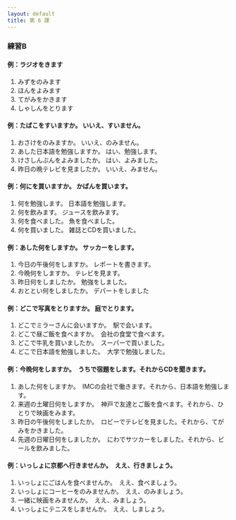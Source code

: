 ```yaml
---
layout: default
title: 第 6 課
---
```


### 練習B

#### 例：ラジオをきます

1. みずをのみます
2. ほんをよみます
3. てがみをかきます
4. しゃしんをとります

#### 例：たばこをすいますか。    いいえ、すいません。

1. おさけをのみますか。    いいえ、のみません。
2. あした日本語を勉強しますか。    はい、勉強します。
3. けさしんぶんをよみましたか。    はい、よみました。
4. 昨日の晩テレビを見ましたか。    いいえ、みません。

#### 例：何にを買いますか。    かばんを買います。

1. 何を勉強します。    日本語を勉強します。
2. 何を飲みます。    ジュースを飲みます。
3. 何を食べました。    魚を食べました。
4. 何を買いました。    雑誌とCDを買いました。

#### 例：あした何をしますか。    サッカーをします。

1. 今日の午後何をしますか。    レポートを書きます。
2. 今晩何をしますか。    テレビを見ます。
3. 昨日何をしましたか。    勉強をしました。
4. おととい何をしましたか。    デパートをしました

#### 例：どこで写真をとりますか。    庭でとります。

1. どこでミラーさんに会いますか。　駅で会います。
2. どこで昼ご飯を食べますか。　会社の食堂で食べます。
3. どこで牛乳を買いましたか。　スーパーで買いました。
4. どこで日本語を勉強しました。　大学で勉強しました。

#### 例：今晩何をしますか。　うちで宿題をします。それからCDを聞きます。

1. あした何をしますか。　IMCの会社で働きます。それから、日本語を勉強します。
2. 来週の土曜日何をしますか。　神戸で友達とご飯を食べます。それから、ひとりで映画をみます。
3. 昨日の午後何をしましたか。　ロビーでテレビを見ました。それから、てがみをかきました。
4. 先週の日曜日何をしましたか。　にわでサツカーをしました。それから、ビールを飲みました。

#### 例：いっしょに京都へ行きませんか。　ええ、行きましょう。

1. いっしょにごはんを食べませんか。　ええ、食べましょう。
2. いっしょにコーヒーをのみませんか。　ええ、のみましょう。
3. 一緒に映画をみませんか。　ええ、みましょう。
4. いっしょにテニスをしませんか。　ええ、しましょう。